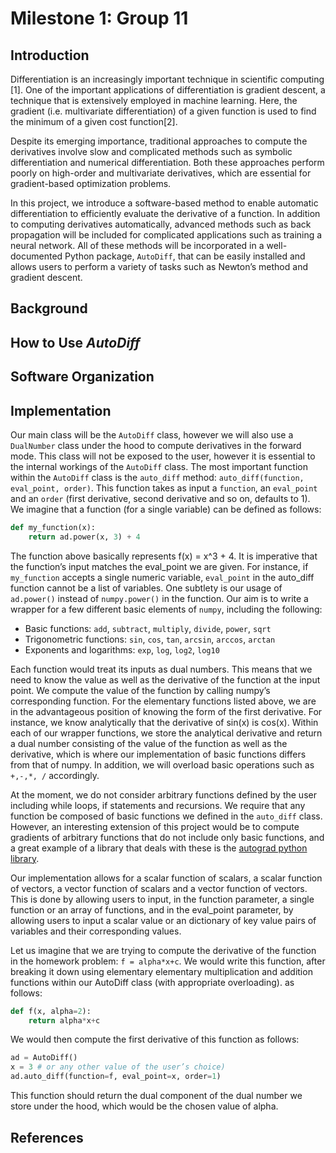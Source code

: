# Milestone 1: Group 11

## Introduction

Differentiation is an increasingly important technique in scientific computing [1]. One of the important applications of differentiation is gradient descent, a technique that is extensively employed in machine learning. Here, the gradient (i.e. multivariate differentiation) of a given function is used to find the minimum of a given cost function[2]. 

Despite its emerging importance, traditional approaches to compute the derivatives involve slow and complicated methods such as symbolic differentiation and numerical differentiation.  Both these approaches perform poorly on high-order and multivariate derivatives, which are essential for gradient-based optimization problems. 

In this project, we introduce a software-based method to enable automatic differentiation to efficiently evaluate the derivative of a function. In addition to computing derivatives automatically, advanced methods such as back propagation will be included for complicated applications such as training a neural network. All of these methods will be incorporated in a well-documented Python package, `AutoDiff`, that can be easily installed and allows users to perform a variety of tasks such as Newton’s method and gradient descent.

## Background

## How to Use *AutoDiff*

## Software Organization

## Implementation

Our main class will be the `AutoDiff` class, however we will also use a `DualNumber` class under the hood to compute derivatives in the forward mode. This class will not be exposed to the user, however it is essential to the internal workings of the `AutoDiff` class. The most important function within the `AutoDiff` class is the `auto_diff` method: `auto_diff(function, eval_point, order)`. This function takes as input a `function`, an `eval_point` and an `order` (first derivative, second derivative and so on, defaults to 1). We imagine that a function (for a single variable) can be defined as follows:

```python
def my_function(x):
	return ad.power(x, 3) + 4
```

The function above basically represents f(x) = x^3 + 4. It is imperative that the function’s input matches the eval_point we are given. For instance, if `my_function` accepts a single numeric variable, `eval_point` in the auto_diff function cannot be a list of variables. One subtlety is our usage of `ad.power()` instead of `numpy.power()` in the function. Our aim is to write a wrapper for a few different basic elements of `numpy`, including the following: 

+ Basic functions: `add`, `subtract`, `multiply`, `divide`, `power`, `sqrt`
+ Trigonometric functions: `sin`, `cos`, `tan`, `arcsin`, `arccos`, `arctan`
+ Exponents and logarithms: `exp`, `log`, `log2`, `log10`

Each function would treat its inputs as dual numbers. This means that we need to know the value as well as the derivative of the function at the input point. We compute the value of the function by calling numpy’s corresponding function. For the elementary functions listed above, we are in the advantageous position of knowing the form of the first derivative. For instance, we know analytically that the derivative of sin(x) is cos(x). Within each of our wrapper functions, we store the analytical derivative and return a dual number consisting of the value of the function as well as the derivative, which is where our implementation of basic functions differs from that of numpy. In addition, we will overload basic operations such as `+,-,*, /` accordingly. 

At the moment, we do not consider arbitrary functions defined by the user including while loops, if statements and recursions. We require that any function be composed of basic functions we defined in the `auto_diff` class. However, an interesting extension of this project would be to compute gradients of arbitrary functions that do not include only basic functions, and a great example of a library that deals with these is the [autograd python library](https://github.com/HIPS/autograd).

Our implementation allows for a scalar function of scalars, a scalar function of vectors, a vector function of scalars and a vector function of vectors. This is done by allowing users to input, in the function parameter, a single function or an array of functions, and in the eval_point parameter, by allowing users to input a scalar value or an dictionary of key value pairs of variables and their corresponding values.

Let us imagine that we are trying to compute the derivative of the function in the homework problem: `f = alpha*x+c`. We would write this function, after breaking it down using elementary elementary multiplication and addition functions within our AutoDiff class (with appropriate overloading).  as follows: 

```python
def f(x, alpha=2):
	return alpha*x+c
```

We would then compute the first derivative of this function as follows: 

```python
ad = AutoDiff()
x = 3 # or any other value of the user’s choice)
ad.auto_diff(function=f, eval_point=x, order=1)
```

This function should return the dual component of the dual number we store under the hood, which would be the chosen value of alpha.

## References


